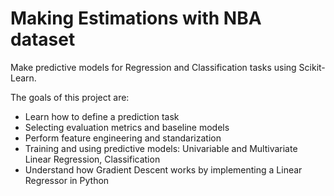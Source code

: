 # Making Estimations with NBA dataset

Make predictive models for Regression and Classification tasks using Scikit-Learn.

The goals of this project are:
* Learn how to define a prediction task
* Selecting evaluation metrics and baseline models
* Perform feature engineering and standarization
* Training and using predictive models: Univariable and Multivariate Linear Regression, Classification
* Understand how Gradient Descent works by implementing a Linear Regressor in Python
